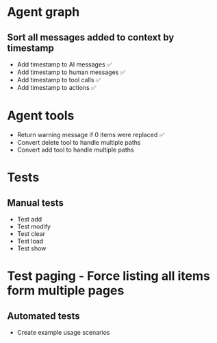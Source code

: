 # Agent graph

## Sort all messages added to context by timestamp

* Add timestamp to AI messages ✅
* Add timestamp to human messages ✅
* Add timestamp to tool calls ✅
* Add timestamp to actions ✅

# Agent tools

* Return warning message if 0 items were replaced ✅
* Convert delete tool to handle multiple paths
* Convert add tool to handle multiple paths

# Tests

## Manual tests

* Test add
* Test modify
* Test clear
* Test load
* Test show
# Test paging - Force listing all items form multiple pages

## Automated tests
* Create example usage scenarios


